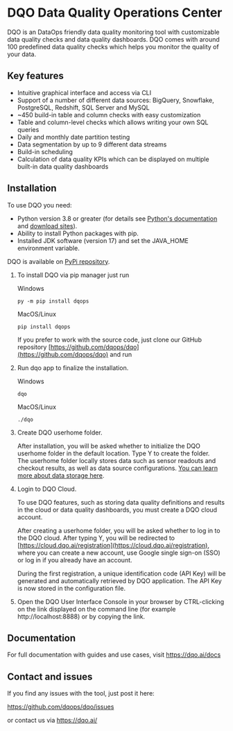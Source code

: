 # DQO Data Quality Operations Center

DQO is an DataOps friendly data quality monitoring tool with customizable data quality checks and data quality dashboards.
DQO comes with around 100 predefined data quality checks which helps you monitor the quality of your data.

## Key features
- Intuitive graphical interface and access via CLI
- Support of a number of different data sources: BigQuery, Snowflake, PostgreSQL, Redshift, SQL Server and MySQL
- ~450 build-in table and column checks with easy customization
- Table and column-level checks which allows writing your own SQL queries
- Daily and monthly date partition testing
- Data segmentation by up to 9 different data streams
- Build-in scheduling
- Calculation of data quality KPIs which can be displayed on multiple built-in data quality dashboards

## Installation

To use DQO you need:

- Python version 3.8 or greater (for details see [Python's documentation](https://www.python.org/doc/) and [download sites](https://www.python.org/downloads/)).
- Ability to install Python packages with pip.
- Installed JDK software (version 17) and set the JAVA_HOME environment variable.


DQO is available on [PyPi repository](https://pypi.org/project/dqops/).

1. To install DQO via pip manager just run

    Windows
    ```
    py -m pip install dqops
    ```
    MacOS/Linux
    ```
    pip install dqops
    ```
   
    If you prefer to work with the source code, just clone our GitHub repository [https://github.com/dqops/dqo](https://github.com/dqops/dqo)
    and run

2. Run dqo app to finalize the installation.

    Windows
    ```
    dqo
    ```
    MacOS/Linux
    ```
    ./dqo
    ```

3. Create DQO userhome folder.

   After installation, you will be asked whether to initialize the DQO userhome folder in the default location. Type Y to create the folder.  
   The userhome folder locally stores data such as sensor readouts and checkout results, as well as data source configurations. [You can learn more about data storage here](../../dqo-concepts/data-storage/data-storage.md).

4. Login to DQO Cloud.

   To use DQO features, such as storing data quality definitions and results in the cloud or data quality dashboards, you
   must create a DQO cloud account.

   After creating a userhome folder, you will be asked whether to log in to the DQO cloud. After typing Y, you will be
   redirected to [https://cloud.dqo.ai/registration](https://cloud.dqo.ai/registration), where you can create a new account, use Google single sign-on (SSO) or log in if you already have an account.

   During the first registration, a unique identification code (API Key) will be generated and automatically retrieved by DQO application.
   The API Key is now stored in the configuration file.

5. Open the DQO User Interface Console in your browser by CTRL-clicking on the link displayed on the command line (for example http://localhost:8888)
   or by copying the link.

## Documentation

For full documentation with guides and use cases, visit https://dqo.ai/docs

## Contact and issues

If you find any issues with the tool, just post it here:

https://github.com/dqops/dqo/issues

or contact us via https://dqo.ai/

